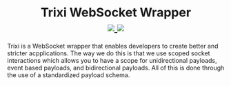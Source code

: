 <span align=center>
  <h1>
    Trixi WebSocket Wrapper
    <br />
      <a href="https://discord.gg/dTGJ5Bchnq">
    <img src="https://img.shields.io/discord/844279877503025182?label=Discord&logo=discord&logoColor=white&style=for-the-badge" />
  </a>
    <img src="https://img.shields.io/github/license/duxcore/trixi?style=for-the-badge" />
  </h1>
</span>

Trixi is a WebSocket wrapper that enables developers to create better and stricter acpplications.  The way we do this is that we use scoped socket interactions which allows you to have a scope for unidirectional payloads, event based payloads, and bidirectional payloads.  All of this is done through the use of a standardized payload schema.

